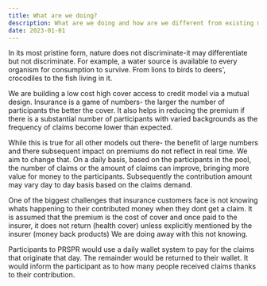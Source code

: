 ```yaml
---
title: What are we doing?
description: What are we doing and how are we different from existing models?
date: 2023-01-01
---
```



In its most pristine form, nature does not discriminate-it may differentiate but not discriminate. For example, a water source is available to every organism for consumption to survive. From lions to birds to deers', crocodiles to the fish living in it.

We are building a low cost high cover access to credit model via a mutual design. Insurance is a game of numbers- the larger the number of participants the better the cover. It also helps in reducing the premium if there is a substantial number of participants with varied backgrounds as the frequency of claims become lower than expected.

While this is true for all other models out there- the benefit of large numbers and there subsequent impact on premiums do not reflect in real time. We aim to change that. On a daily basis, based on the participants in the pool, the number of claims or the amount of claims can improve, bringing more value for money to the participants. Subsequently the contribution amount may vary day to day basis based on the claims demand.

One of the biggest challenges that insurance customers face is not knowing whats happening to their contributed money when they dont get a claim. It is assumed that the premium is the cost of cover and once paid to the insurer, it does not return (health cover) unless explicitly mentioned by the insurer (money back products)
We are doing away with this not knowing.

Participants to PRSPR would use a daily wallet system to pay for the claims that originate that day. The remainder would be returned to their wallet. It would inform the participant as to how many people received claims thanks to their contribution.
